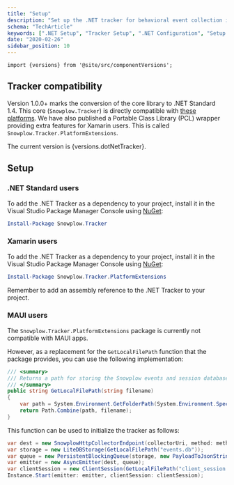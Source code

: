 ```yaml
---
title: "Setup"
description: "Set up the .NET tracker for behavioral event collection in Windows and .NET applications."
schema: "TechArticle"
keywords: [".NET Setup", "Tracker Setup", ".NET Configuration", "Setup Guide", ".NET Analytics", ".NET Integration"]
date: "2020-02-26"
sidebar_position: 10
---
```


```mdx-code-block
import {versions} from '@site/src/componentVersions';
```

## Tracker compatibility

Version 1.0.0+ marks the conversion of the core library to .NET Standard 1.4. This core (`Snowplow.Tracker`) is directly compatible with [these platforms](https://github.com/dotnet/standard/blob/master/docs/versions.md). We have also published a Portable Class Library (PCL) wrapper providing extra features for Xamarin users. This is called `Snowplow.Tracker.PlatformExtensions`.

<p>The current version is {versions.dotNetTracker}.</p>

## Setup

### .NET Standard users

To add the .NET Tracker as a dependency to your project, install it in the Visual Studio Package Manager Console using [NuGet](https://www.nuget.org/):

```powershell
Install-Package Snowplow.Tracker
```

### Xamarin users

To add the .NET Tracker as a dependency to your project, install it in the Visual Studio Package Manager Console using [NuGet](https://www.nuget.org/):

```powershell
Install-Package Snowplow.Tracker.PlatformExtensions
```

Remember to add an assembly reference to the .NET Tracker to your project.

### MAUI users

The `Snowplow.Tracker.PlatformExtensions` package is currently not compatible with MAUI apps.

However, as a replacement for the `GetLocalFilePath` function that the package provides, you can use the following implementation:

```cs
/// <summary>
/// Returns a path for storing the Snowplow events and session databases
/// </summary>
public string GetLocalFilePath(string filename)
{
    var path = System.Environment.GetFolderPath(System.Environment.SpecialFolder.LocalApplicationData);
    return Path.Combine(path, filename);
}
```

This function can be used to initialize the tracker as follows:

```cs
var dest = new SnowplowHttpCollectorEndpoint(collectorUri, method: method, port: port, protocol: protocol);
var storage = new LiteDBStorage(GetLocalFilePath("events.db"));
var queue = new PersistentBlockingQueue(storage, new PayloadToJsonString());
var emitter = new AsyncEmitter(dest, queue);
var clientSession = new ClientSession(GetLocalFilePath("client_session.dict"));
Instance.Start(emitter: emitter, clientSession: clientSession);
```
